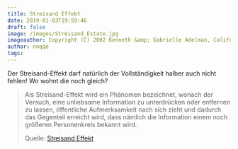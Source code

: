 ```yaml
---
title: Streisand Effekt
date: 2019-01-03T19:59:46
draft: false
image: /images/Streisand_Estate.jpg
imageauthor: Copyright (C) 2002 Kenneth &amp; Gabrielle Adelman, California Coastal Records Project, <a rel="nofollow" class="external text" href="http://www.californiacoastline.org/">www.californiacoastline.org</a>.
author: noqqe
tags:
---
```


Der Streisand-Effekt darf natürlich der Vollständigkeit halber auch nicht
fehlen! Wo wohnt die noch gleich?

> Als Streisand-Effekt wird ein Phänomen bezeichnet, wonach der Versuch, eine
> unliebsame Information zu unterdrücken oder entfernen zu lassen, öffentliche
> Aufmerksamkeit nach sich zieht und dadurch das Gegenteil erreicht wird, dass
> nämlich die Information einem noch größeren Personenkreis bekannt wird.
>
> Quelle: [Streisand Effekt](https://de.wikipedia.org/wiki/Streisand-Effekt)
